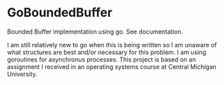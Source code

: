 GoBoundedBuffer
===============

Bounded Buffer implementation using go. See documentation.

I am still relatively new to go when this is
being written so I am unaware of what structures
are best and/or necessary for this problem. I 
am using goroutines for asynchronus processes.
This project is based on an assignment 
I received in an operating systems course at Central
Michigan University.
